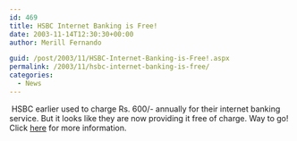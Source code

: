```yaml
---
id: 469
title: HSBC Internet Banking is Free!
date: 2003-11-14T12:30:30+00:00
author: Merill Fernando

guid: /post/2003/11/HSBC-Internet-Banking-is-Free!.aspx
permalink: /2003/11/hsbc-internet-banking-is-free/
categories:
  - News
---
```

<body xmlns="http://www.w3.org/1999/xhtml">
    <div class="Section1">
        <p>
            &#160;HSBC earlier used to charge Rs. 600/- annually for their internet banking service.
            But it looks like they are now providing it free of charge. Way to go! Click <a href="http://www.hsbc.lk/lk/personal/products/ibanking/">here</a> for
            more information.
        </p>
    </div>
</body>